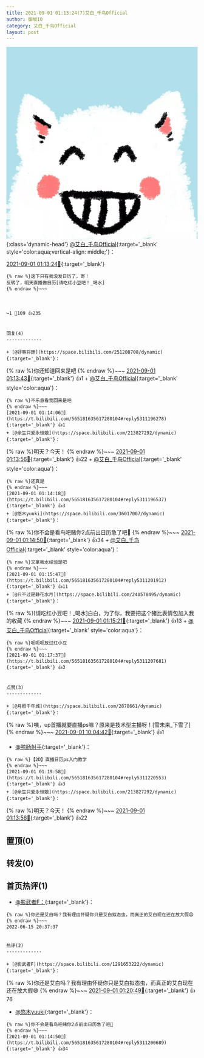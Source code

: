 ```yaml
---
title: 2021-09-01 01:13:24(7)艾白_千鸟Official
author: 御坂IO
category: 艾白_千鸟Official
layout: post
---
```


![img](/images/9ae8b9445fd0665cc014d9080156a45271be73c6.jpg){:class='dynamic-head'}
[@艾白_千鸟Official](https://space.bilibili.com/334537711/dynamic){:target='_blank' style='color:aqua;vertical-align: middle;'}：

[2021-09-01 01:13:24🔗](https://t.bilibili.com/565181635617280104){:target='_blank'}

~~~
{% raw %}这下只有我没发日历了，寄！
反转了，明天直播做日历[请吃红小豆吧！_喝水]
{% endraw %}~~~



↪️1 💬109 👍235


回复(4)
-------------

+ [@好事将臸](https://space.bilibili.com/251208708/dynamic){:target='_blank'}：
~~~
{% raw %}你还知道回来是吧
{% endraw %}~~~
[2021-09-01 01:13:43🔗](https://t.bilibili.com/565181635617280104#reply5311189225){:target='_blank'} 👍1
    + [@艾白_千鸟Official](https://space.bilibili.com/334537711/dynamic){:target='_blank' style='color:aqua'}：
~~~
{% raw %}不乐意看我回来是吧
{% endraw %}~~~
[2021-09-01 01:14:06🔗](https://t.bilibili.com/565181635617280104#reply5311196278){:target='_blank'} 👍1
+ [@余生只爱永恒娘](https://space.bilibili.com/213827292/dynamic){:target='_blank'}：
~~~
{% raw %}明天？今天！
{% endraw %}~~~
[2021-09-01 01:13:56🔗](https://t.bilibili.com/565181635617280104#reply5311196043){:target='_blank'} 👍22
    + [@艾白_千鸟Official](https://space.bilibili.com/334537711/dynamic){:target='_blank' style='color:aqua'}：
~~~
{% raw %}还真是
{% endraw %}~~~
[2021-09-01 01:14:18🔗](https://t.bilibili.com/565181635617280104#reply5311196537){:target='_blank'} 👍3
+ [@悠木yuuki](https://space.bilibili.com/36017007/dynamic){:target='_blank'}：
~~~
{% raw %}你不会是看鸟吧赌你2点前出日历急了吧👀
{% endraw %}~~~
[2021-09-01 01:14:50🔗](https://t.bilibili.com/565181635617280104#reply5311200689){:target='_blank'} 👍34
    + [@艾白_千鸟Official](https://space.bilibili.com/334537711/dynamic){:target='_blank' style='color:aqua'}：
~~~
{% raw %}又拿我水经验是吧
{% endraw %}~~~
[2021-09-01 01:15:47🔗](https://t.bilibili.com/565181635617280104#reply5311201912){:target='_blank'} 👍11
+ [@只不过是静花水月](https://space.bilibili.com/240578495/dynamic){:target='_blank'}：
~~~
{% raw %}[请吃红小豆吧！_喝水]白白，为了你，我要把这个猪比表情包加入我的收藏
{% endraw %}~~~
[2021-09-01 01:15:21🔗](https://t.bilibili.com/565181635617280104#reply5311201365){:target='_blank'} 👍13
    + [@艾白_千鸟Official](https://space.bilibili.com/334537711/dynamic){:target='_blank' style='color:aqua'}：
~~~
{% raw %}呃呃呃放过红小豆
{% endraw %}~~~
[2021-09-01 01:17:37🔗](https://t.bilibili.com/565181635617280104#reply5311207681){:target='_blank'} 👍3


点赞(3)
-------------

+ [@月照千年城](https://space.bilibili.com/2878661/dynamic){:target='_blank'}：
~~~
{% raw %}咦，up首播就要直播ps嘛？原来是技术型主播呀！[雪未来_下雪了]
{% endraw %}~~~
[2021-09-01 10:04:42🔗](https://t.bilibili.com/565181635617280104#reply5312371784){:target='_blank'} 👍1
+ [@鸭肠射手](https://space.bilibili.com/106582798/dynamic){:target='_blank'}：
~~~
{% raw %}【2D】直播日历ps入门教学
{% endraw %}~~~
[2021-09-01 01:19:58🔗](https://t.bilibili.com/565181635617280104#reply5311220553){:target='_blank'} 👍3
+ [@余生只爱永恒娘](https://space.bilibili.com/213827292/dynamic){:target='_blank'}：
~~~
{% raw %}明天？今天！
{% endraw %}~~~
[2021-09-01 01:13:56🔗](https://t.bilibili.com/565181635617280104#reply5311196043){:target='_blank'} 👍22


置顶(0)
-------------



转发(0)
-------------



首页热评(1)
-------------

+ [@影武者F：](https://space.bilibili.com/1291653222/dynamic){:target='_blank'}：
~~~
{% raw %}你还是艾白吗？我有理由怀疑你只是艾白拟态虫，而真正的艾白现在还在放大假😄
{% endraw %}~~~
2022-06-15 20:37:37


热评(2)
-------------

+ [@影武者F](https://space.bilibili.com/1291653222/dynamic){:target='_blank'}：
~~~
{% raw %}你还是艾白吗？我有理由怀疑你只是艾白拟态虫，而真正的艾白现在还在放大假😄
{% endraw %}~~~
[2021-09-01 01:20:49🔗](https://t.bilibili.com/565181635617280104#reply5311214671){:target='_blank'} 👍76
+ [@悠木yuuki](https://space.bilibili.com/36017007/dynamic){:target='_blank'}：
~~~
{% raw %}你不会是看鸟吧赌你2点前出日历急了吧👀
{% endraw %}~~~
[2021-09-01 01:14:50🔗](https://t.bilibili.com/565181635617280104#reply5311200689){:target='_blank'} 👍34


